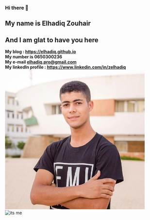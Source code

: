 ### Hi there 👋
## My name is Elhadiq Zouhair 
## And I am glat to have you here

**My blog : https://elhadiq.github.io** <br/>
**My number is 0650300236** <br/>
**My e-mail elhadiq.pro@gmail.com**<br/>
**My linkedIn profile : https://www.linkedin.com/in/zelhadiq**
<br/>
![its me](https://github.com/Elhadiq/Elhadiq/blob/main/Elhadiq/src/zouhair.jfif)
![its me](https://github.com/Elhadiq/Elhadiq/blob/main/Elhadiq/m.jpg)
